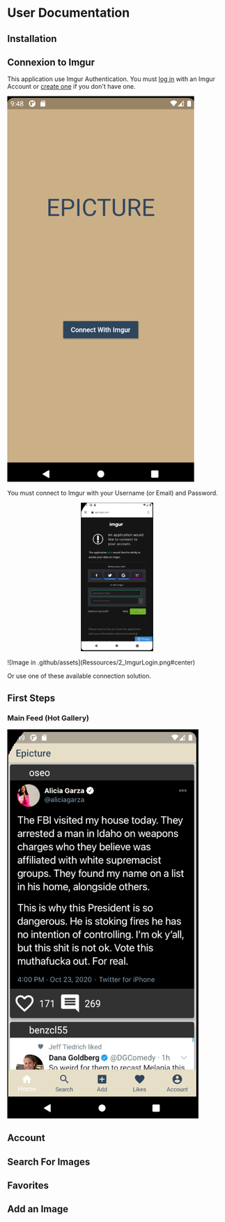 
# User Documentation

## Installation

## Connexion to Imgur

This application use Imgur Authentication. You must [log in](https://imgur.com/signin) with an Imgur Account or [create one](https://imgur.com/register) if you don't have one.


 ![Image in .github/assets](Ressources/1_WelcomePage.png#center)
    

You must connect to Imgur with your Username (or Email) and Password.

<p align="center" width="100%">
    <img width="33%" src=Ressources/2_ImgurLogin.png#center> 
</p>
 ![Image in .github/assets](Ressources/2_ImgurLogin.png#center)

Or use one of these available connection solution.



## First Steps

### Main Feed (Hot Gallery)

 ![Image in .github/assets](Ressources/3_FeedPage.png#center)

## Account

## Search For Images

## Favorites

## Add an Image



